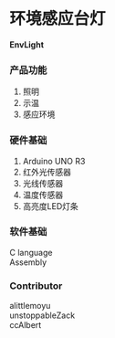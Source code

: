 # 环境感应台灯
**EnvLight**

### 产品功能
1. 照明
2. 示温
3. 感应环境

### 硬件基础
1. Arduino UNO R3
2. 红外光传感器
3. 光线传感器
4. 温度传感器
6. 高亮度LED灯条

### 软件基础
C language  
Assembly

### Contributor
alittlemoyu  
unstoppableZack  
ccAlbert
